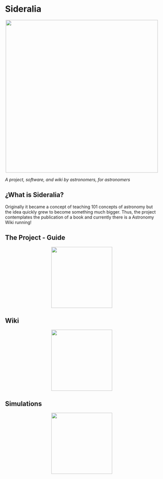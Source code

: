 # Sideralia

<p align="center" width="100%">
    <img height=500 src="https://github.com/Sideralia/WIP-Landing-Page/blob/main/public/social-image.png">
</p>

_A project, software, and wiki by astronomers, for astronomers_

## ¿What is Sideralia?
Originally it became a concept of teaching 101 concepts of astronomy but the idea quickly grew to become something much
bigger. Thus, the project contemplates the publication of a book and currently there is a Astronomy Wiki running!

## The Project - Guide

<p align="center" width="100%">
    <img height=200 src="https://github.com/user-attachments/assets/3ed419c4-c7b0-4c9b-8263-25455350eb8d">
</p>


## Wiki

<p align="center" width="100%">
    <img height=200 src="https://github.com/user-attachments/assets/c3954ad3-90b3-4aea-aba3-36a24f48f7e9">
</p>

## Simulations

<p align="center" width="100%">
    <img height=200 src="https://github.com/user-attachments/assets/82f2700f-e573-4644-8c1f-17566ceaa1ad">
</p>



